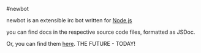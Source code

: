 #newbot

newbot is an extensible irc bot written for [Node.js](https://nodejs.org/)

you can find docs in the respective source code files, formatted as JSDoc.

Or, you can find them [here](https://keepcalm444.github.io/newbot/). THE FUTURE - TODAY!
